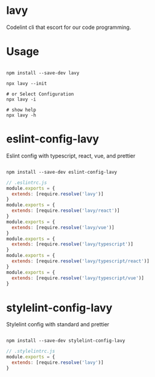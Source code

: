 # lavy

Codelint cli that escort for our code programming.

# Usage

```shell

npm install --save-dev lavy

npx lavy --init

# or Select Configuration
npx lavy -i

# show help
npx lavy -h

```

# eslint-config-lavy

Eslint config with typescript, react, vue, and prettier

```shell

npm install --save-dev eslint-config-lavy

```

```js
// .eslintrc.js
module.exports = {
  extends: [require.resolve('lavy')]
}
module.exports = {
  extends: [require.resolve('lavy/react')]
}
module.exports = {
  extends: [require.resolve('lavy/vue')]
}
module.exports = {
  extends: [require.resolve('lavy/typescript')]
}
module.exports = {
  extends: [require.resolve('lavy/typescript/react')]
}
module.exports = {
  extends: [require.resolve('lavy/typescript/vue')]
}
```

# stylelint-config-lavy

Stylelint config with standard and prettier

```shell

npm install --save-dev stylelint-config-lavy

```

```js
// .stylelintrc.js
module.exports = {
  extends: [require.resolve('lavy')]
}
```
